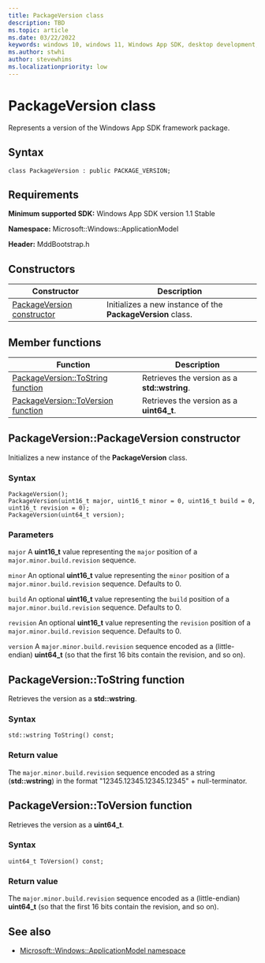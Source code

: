 ```yaml
---
title: PackageVersion class
description: TBD
ms.topic: article
ms.date: 03/22/2022
keywords: windows 10, windows 11, Windows App SDK, desktop development, app sdk, bootstrapper, bootstrapper api
ms.author: stwhi
author: stevewhims
ms.localizationpriority: low
---
```


# PackageVersion class

Represents a version of the Windows App SDK framework package.

## Syntax
```cppwinrt
class PackageVersion : public PACKAGE_VERSION;
```

## Requirements
**Minimum supported SDK:** Windows App SDK version 1.1 Stable

**Namespace:** Microsoft::Windows::ApplicationModel

**Header:** MddBootstrap.h

## Constructors
|Constructor|Description|
|------------|-----------------|
|[PackageVersion constructor](#packageversionpackageversion-constructor)|Initializes a new instance of the **PackageVersion** class.|

## Member functions
|Function|Description|
|------------|-----------------|
|[PackageVersion::ToString function](#packageversiontostring-function)|Retrieves the version as a **std::wstring**.|
|[PackageVersion::ToVersion function](#packageversiontoversion-function)|Retrieves the version as a **uint64_t**.|

## PackageVersion::PackageVersion constructor
Initializes a new instance of the **PackageVersion** class.

### Syntax
```cppwinrt
PackageVersion();
PackageVersion(uint16_t major, uint16_t minor = 0, uint16_t build = 0, uint16_t revision = 0);
PackageVersion(uint64_t version);
```

### Parameters
`major`
A **uint16_t** value representing the `major` position of a `major.minor.build.revision` sequence.

`minor`
An optional **uint16_t** value representing the `minor` position of a `major.minor.build.revision` sequence. Defaults to 0.

`build`
An optional **uint16_t** value representing the `build` position of a `major.minor.build.revision` sequence. Defaults to 0.

`revision`
An optional **uint16_t** value representing the `revision` position of a `major.minor.build.revision` sequence. Defaults to 0.

`version`
A `major.minor.build.revision` sequence encoded as a (little-endian) **uint64_t** (so that the first 16 bits contain the revision, and so on).

## PackageVersion::ToString function
Retrieves the version as a **std::wstring**.

### Syntax
```cppwinrt
std::wstring ToString() const;
```

### Return value 
The `major.minor.build.revision` sequence encoded as a string (**std::wstring**) in the format "12345.12345.12345.12345" + null-terminator.

## PackageVersion::ToVersion function
Retrieves the version as a **uint64_t**.

### Syntax
```cppwinrt
uint64_t ToVersion() const;
```

### Return value 
The `major.minor.build.revision` sequence encoded as a (little-endian) **uint64_t** (so that the first 16 bits contain the revision, and so on).

## See also
* [Microsoft::Windows::ApplicationModel namespace](microsoft.windows.applicationmodel.md)
